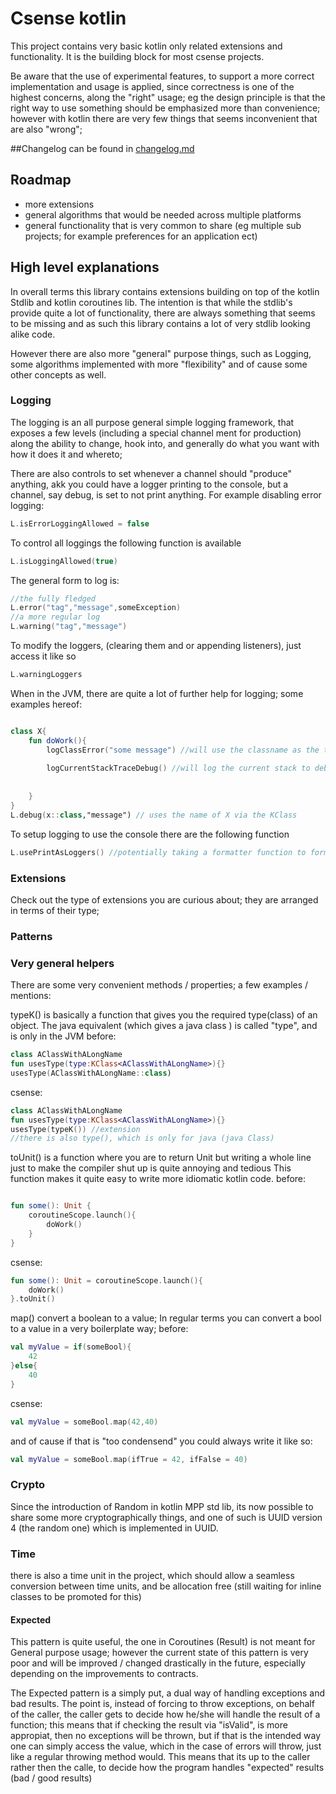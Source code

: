 # Csense kotlin

This project contains very basic kotlin only related extensions and functionality.
It is the building block for most csense projects.

Be aware that the use of experimental features, to support a more correct implementation and usage is applied, 
since correctness is one of the highest concerns, along the "right" usage; eg the design principle is that the right way to use something should be emphasized
more than convenience; however with kotlin there are very few things that seems inconvenient that are also "wrong";


##Changelog
can be found in [changelog.md](changelog.md) 

## Roadmap
- more extensions
- general algorithms that would be needed across multiple platforms
- general functionality that is very common to share (eg multiple sub projects; for example preferences for an application ect)


## High level explanations  

In overall terms this library contains extensions building on top of the kotlin Stdlib and kotlin coroutines lib.
The intention is that while the stdlib's provide quite a lot of functionality, there are always something that seems to be missing
and as such this library contains a lot of very stdlib looking alike code.

However there are also more "general" purpose things, such as Logging, some algorithms implemented with more "flexibility"
and of cause some other concepts as well. 


### Logging
The logging is an all purpose general simple logging framework, that exposes a few levels (including a special channel ment for production)
along the ability to change, hook into, and generally do what you want with how it does it and whereto;

There are also controls to set whenever a channel should "produce" anything, akk you could have a logger printing to the console, but a channel, say debug, is set to not print anything.
For example disabling error logging:
```kotlin
L.isErrorLoggingAllowed = false
```
To control all loggings the following function is available
```kotlin
L.isLoggingAllowed(true)
```

The general form to log is:
````kotlin
//the fully fledged 
L.error("tag","message",someException)
//a more regular log
L.warning("tag","message")
````

To modify the loggers, (clearing them and or appending listeners), just access it like so
````kotlin
L.warningLoggers
````


When in the JVM, there are quite a lot of further help for logging; some examples hereof:
````kotlin

class X{
    fun doWork(){
        logClassError("some message") //will use the classname as the tag
        
        logCurrentStackTraceDebug() //will log the current stack to debug (the tag will be "stack") but can be changed
        
        
    }
}
L.debug(x::class,"message") // uses the name of X via the KClass 
````

 

To setup logging to use the console there are the following function
```kotlin
L.usePrintAsLoggers() //potentially taking a formatter function to format the logs.

```


### Extensions

Check out the type of extensions you are curious about; they are arranged in terms of their type; 

### Patterns

### Very general helpers

There are some very convenient methods / properties; a few examples / mentions:

typeK() is basically a function that gives you the required type(class) of an object.
The java equivalent  (which gives a java class ) is called "type", and is only in the JVM
before:
````kotlin
class AClassWithALongName
fun usesType(type:KClass<AClassWithALongName>){}
usesType(AClassWithALongName::class)
````
csense:
````kotlin
class AClassWithALongName
fun usesType(type:KClass<AClassWithALongName>){}
usesType(typeK()) //extension
//there is also type(), which is only for java (java Class)   
````
toUnit() is a function where you are to return Unit but writing a whole line just to make the compiler shut up is quite annoying and tedious
This function makes it quite easy to write more idiomatic kotlin code.
before:
````kotlin

fun some(): Unit {
    coroutineScope.launch(){
        doWork()
    }
}

````
csense:
````kotlin
fun some(): Unit = coroutineScope.launch(){
    doWork()
}.toUnit()
````



map() convert a boolean to a value; 
In regular terms you can convert a bool to a value in a very boilerplate way; 
before:
````kotlin
val myValue = if(someBool){
    42
}else{
    40
}

````
csense:
````kotlin
val myValue = someBool.map(42,40)
````
and of cause if that is "too condensend" you could always write it like so:
````kotlin
val myValue = someBool.map(ifTrue = 42, ifFalse = 40)
````



### Crypto
Since the introduction of Random in kotlin MPP std lib, its now possible to share some more cryptographically things, 
and one of such is UUID version 4 (the random one)
which is implemented in UUID.


### Time
there is also a time unit in the project, 
which should allow a seamless conversion between time units, and be allocation free (still waiting for inline classes to be promoted for this)
 

#### Expected
This pattern is quite useful, the one in Coroutines (Result) is not meant for General purpose usage; 
however the current state of this pattern is very poor and will be improved / changed drastically in the future, especially depending on the improvements to contracts.

The Expected pattern is a simply put, a dual way of handling exceptions and bad results.
The point is, instead of forcing to throw exceptions, on behalf of the caller, the caller gets to
decide how he/she will handle the result of a function; 
this means that if checking the result via "isValid", is more appropiat, then no exceptions will be thrown,
but if that is the intended way one can simply access the value, which in the case of errors will throw, 
just like a regular throwing method would. 
This means that its up to the caller rather then the calle, to decide how the program handles "expected" results
(bad / good results)

 